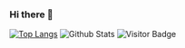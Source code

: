 ### Hi there 👋

[![Top Langs](https://github-readme-stats-crackedpoly.vercel.app/api/top-langs/?username=crackedpoly&layout=compact&exclude_repo=crackedpoly.github.io)](https://github.com/anuraghazra/github-readme-stats)
![Github Stats](https://github-readme-stats.vercel.app/api?username=crackedpoly&count_private=true&show_icons=true&include_all_commits=true)
![Visitor Badge](https://visitor-badge.laobi.icu/badge?page_id=crackedpoly.crackedpoly)
